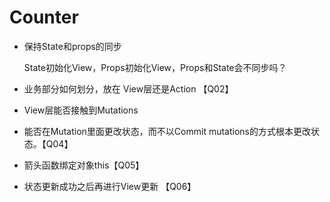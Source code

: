 # Counter

* 保持State和props的同步

  State初始化View，Props初始化View，Props和State会不同步吗？
  
* 业务部分如何划分，放在 View层还是Action 【Q02】

* View层能否接触到Mutations 

* 能否在Mutation里面更改状态，而不以Commit mutations的方式根本更改状态。【Q04】

* 箭头函数绑定对象this【Q05】

* 状态更新成功之后再进行View更新 【Q06】
